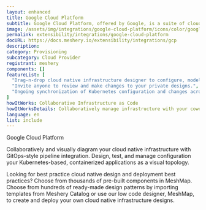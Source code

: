 ```yaml
---
layout: enhanced
title: Google Cloud Platform
subtitle: Google Cloud Platform, offered by Google, is a suite of cloud computing services that provides a series of modular cloud services including computing, data storage, data analytics and machine learning, alongside a set of management tools.
image: /assets/img/integrations/google-cloud-platform/icons/color/google-cloud-platform-color.svg
permalink: extensibility/integrations/google-cloud-platform
docURL: https://docs.meshery.io/extensibility/integrations/gcp
description: 
category: Provisioning
subcategory: Cloud Provider
registrant: meshery
components: []
featureList: [
  "Drag-n-drop cloud native infrastructure designer to configure, model, and deploy your workloads.",
  "Invite anyone to review and make changes to your private designs.",
  "Ongoing synchronization of Kubernetes configuration and changes across any number of clusters."
]
howItWorks: Collaborative Infrastructure as Code
howItWorksDetails: Collaboratively manage infrastructure with your coworkers synchronously sharing the same designs.
language: en
list: include
---
```

<p>
Google Cloud Platform
</p>
<p>
    Collaboratively and visually diagram your cloud native infrastructure with GitOps-style pipeline integration. Design, test, and manage configuration your Kubernetes-based, containerized applications as a visual topology.
</p>
<p>
    Looking for best practice cloud native design and deployment best practices? Choose from thousands of pre-built components in MeshMap. Choose from hundreds of ready-made design patterns by importing templates from Meshery Catalog or use our low code designer, MeshMap, to create and deploy your own cloud native infrastructure designs.
</p>
